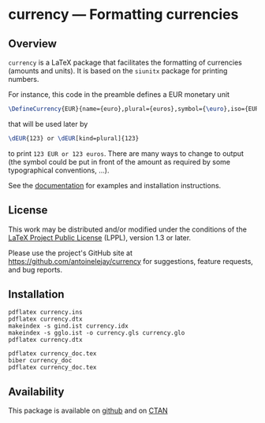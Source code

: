 # currency — Formatting currencies


## Overview

`currency` is a LaTeX package that facilitates the formatting
of currencies (amounts and units). It is based on the `siunitx` package
for printing numbers.

For instance, this code in the preamble defines a EUR monetary unit 

``` latex
\DefineCurrency{EUR}{name={euro},plural={euros},symbol={\euro},iso={EUR},kind=iso,base=2}
```

that will be used later by 

``` latex
\dEUR{123} or \dEUR[kind=plural]{123}
```
to print `123 EUR or 123 euros`. There are many ways to change to output 
(the symbol could be put in front of the amount as required by some 
typographical conventions, ...).


See the [documentation](https://github.com/antoinelejay/currency/blob/master/currency_doc.pdf)
for examples and installation instructions.

## License

This work may be distributed and/or modified under the conditions of the
[LaTeX Project Public License](http://www.latex-project.org/lppl.txt) (LPPL),
version 1.3 or later.

Please use the project's GitHub site at <https://github.com/antoinelejay/currency>
for suggestions, feature requests, and bug reports.

## Installation

```
pdflatex currency.ins
pdflatex currency.dtx
makeindex -s gind.ist currency.idx
makeindex -s gglo.ist -o currency.gls currency.glo
pdflatex currency.dtx

pdflatex currency_doc.tex
biber currency_doc
pdflatex currency_doc.tex
```

## Availability

This package is available on [github](https://github.com/antoinelejay/currency) and on 
[CTAN](http://www.ctan.org/tex-archive/macros/latex/contrib/currency)

